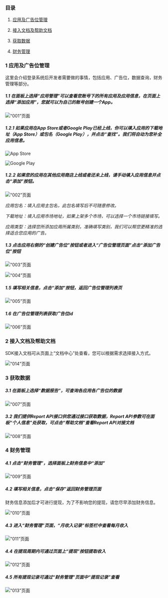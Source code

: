### 目录
1. [应用及广告位管理](###应用及广告位管理)

2. [接入文档及帮助文档](#接入文档及帮助文档)

3. [获取数据](获取数据)

4. [财务管理](#财务管理)


### 1 应用及广告位管理
这里会介绍登录系统后开发者需要做的事情，包括应用、广告位，数据查询，财务管理等部分。
##### 1.1 在面板上选择“应用管理”可以查看您账号下的所有应用及应用信息，在页面上选择“添加应用”，您就可以为自己的账号创建一个App。

![“001”页面](imgs/001.png)

##### 1.2.1 如果应用在App Store或者Google Play已经上线，你可以填入应用的下载地址（App Store）或包名（Google Play），并点击“查找”。我们将自动为您补全应用信息。

![App Store](imgs/1211.png)

![Google Play](imgs/1212.png)

##### 1.2.2 如果您的应用在其他应用商店上线或者还未上线，请手动填入应用信息并点击“添加”按钮。

![“002”页面](imgs/002.png)

*应用包名：填入应用主包名，此包名填写后不可随意修改。*

*下载地址：填入应用市场地址，如果上架多个市场，可以选择一个市场链接填写。*

*应用类型：选择您所添加应用所属类别，准确填写类别，我们可以帮您更精准的选择适合您应用的广告。*

##### 1.3 点击应用右侧的“创建广告位”按钮或者进入“广告位管理页面”点击“添加广告位”按钮

![“003”页面](imgs/003.png)

![“004”页面](imgs/004.png)

##### 1.5 填写相关信息，点击“添加”按钮，返回广告位管理列表页
![“005”页面](imgs/005.png)

##### 1.6 在广告位管理列表获取广告位id
![“006”页面](imgs/006.png)
 
### 2 接入文档及帮助文档

SDK接入文档可从页面上“文档中心”处查看，您可以根据需求选择接入方式。

![“014”页面](imgs/014.png) 

### 3 获取数据

##### 3.1 在面板上选择“数据报告”，可查询各应用各广告位的数据

![“007”页面](imgs/007.png)
 
##### 3.2 我们提供Report API接口供您通过接口获取数据，Report API参数可在面板“个人信息”处获取，可点击“帮助文档”查看Report API对接文档

![“008”页面](imgs/008.png)

### 4 财务管理
##### 4.1 点击“财务管理”，选择面板上财务信息中“添加”

![“009”页面](imgs/009.png)

##### 4.2 填写相关信息，点击“保存”返回财务管理页面

财务信息添加后才可进行提现，为了不影响您的提现，请您尽早添加财务信息。

![“010”页面](imgs/010.png)

##### 4.3 进入“财务管理”页面，“月收入记录”标签栏中查看每月收入

![“011”页面](imgs/011.png)

##### 4.4 在提现周期内可通过页面上“提现”按钮提取收入

![“012”页面](imgs/012.png)

##### 4.5 所有提现记录可通过“财务管理”页面中“提现记录”查看

![“013”页面](imgs/013.png)
